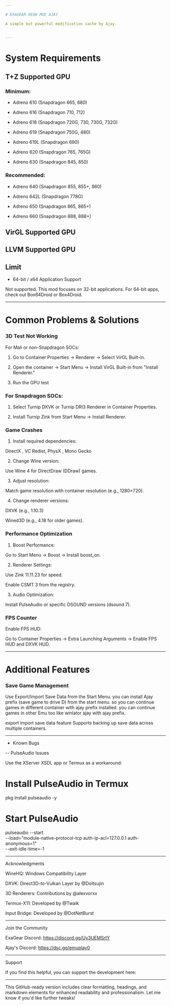 ```yaml
---

# EXAGEAR-XEGW MOD AJAY

A simple but powerful modification cache by Ajay.


---
```


# System Requirements

## T+Z Supported GPU

 ### Minimum:

- Adreno 610 (Snapdragon 665, 680)

- Adreno 616 (Snapdragon 710, 712)

- Adreno 618 (Snapdragon 720G, 730, 730G, 732G)

- Adreno 619 (Snapdragon 750G, 480)

- Adreno 619L (Snapdragon 690)

- Adreno 620 (Snapdragon 765, 765G)

- Adreno 630 (Snapdragon 845, 850)


### Recommended:

- Adreno 640 (Snapdragon 855, 855+, 860)

- Adreno 642L (Snapdragon 778G)

- Adreno 650 (Snapdragon 865, 865+)

- Adreno 660 (Snapdragon 888, 888+)

 ## VirGL Supported GPU

## LLVM Supported GPU

## Limit

- 64-bit / x64 Application Support

Not supported. This mod focuses on 32-bit applications. For 64-bit apps, check out Box64Droid or Box4Droid.



---

# Common Problems & Solutions

### 3D Test Not Working

For Mali or non-Snapdragon SOCs:

1. Go to Container Properties → Renderer → Select VirGL Built-in.

2. Open the container → Start Menu → Install VirGL Built-in from "Install Renderer."

3. Run the GPU test

### For Snapdragon SOCs:

1. Select Turnip DXVK or Turnip DRI3 Renderer in Container Properties.

2. Install Turnip Zink from Start Menu → Install Renderer.

### Game Crashes

1. Install required dependencies:

DirectX , VC Redist, PhysX , Mono Gecko

2. Change Wine version:

Use Wine 4 for DirectDraw (DDraw) games.

3. Adjust resolution:

Match game resolution with container resolution (e.g., 1280×720).

4. Change renderer versions:

DXVK (e.g., 1.10.3)

Wined3D (e.g., 4.18 for older games).

### Performance Optimization

1. Boost Performance:

Go to Start Menu → Boost → Install boost_on.

2. Renderer Settings:

Use Zink 11.11.23 for speed.

Enable CSMT 3 from the registry.

3. Audio Optimization:

Install PulseAudio or specific DSOUND versions (dsound 7).

### FPS Counter

Enable FPS HUD:

Go to Container Properties → Extra Launching Arguments → Enable FPS HUD and DXVK HUD.

---

# Additional Features

### Save Game Management

Use Export/Import Save Data from the Start Menu. you can install Ajay prefix (save game to drive D) from the start menu. so you can continue games in different container with ajay prefix installed. you can continue games in other Emu too like winlator ajay with ajay prefix.

export import save data feature Supports backing up save data across multiple containers.



---

- Known Bugs

-- PulseAudio Issues

Use the XServer XSDL app or Termux as a workaround:

# Install PulseAudio in Termux
pkg install pulseaudio -y

# Start PulseAudio
pulseaudio --start \
    --load="module-native-protocol-tcp auth-ip-acl=127.0.0.1 auth-anonymous=1" \
    --exit-idle-time=-1



---

Acknowledgments

WineHQ: Windows Compatibility Layer

DXVK: Direct3D-to-Vulkan Layer by @Doitsujin

3D Renderers: Contributions by @alexvorxx

Termux-X11: Developed by @Twaik

Input Bridge: Developed by @DotNetBurst



---

Join the Community

ExaGear Discord: https://discord.gg/Uy3UEMSrtY

Ajay's Discord: https://dsc.gg/emuplay0



---

Support

If you find this helpful, you can support the development here:



---

This GitHub-ready version includes clear formatting, headings, and markdown elements for enhanced readability and professionalism. Let me know if you'd like further tweaks!

